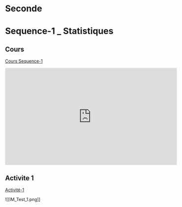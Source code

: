 # Seconde

# Sequence-1 _ Statistiques

## Cours

[Cours Sequence-1](./2_Seq1_Co.pdf)

<iframe width="560" height="315" src="https://www.youtube.com/embed/Q_3eJ2FxvZc?si=yxMsNmG_EoUAjhk5" title="YouTube video player" frameborder="0" allow="accelerometer; autoplay; clipboard-write; encrypted-media; gyroscope; picture-in-picture; web-share" allowfullscreen></iframe>


## Activite 1



[Activité-1](./2_Seq1_Act1.pdf)

![[IM_Test_1.png]]
